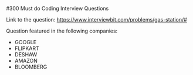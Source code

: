 #300 Must do Coding Interview Questions

Link to the question: https://www.interviewbit.com/problems/gas-station/#

Question featured in the following companies:
* GOOGLE
* FLIPKART
* DESHAW
* AMAZON
* BLOOMBERG

